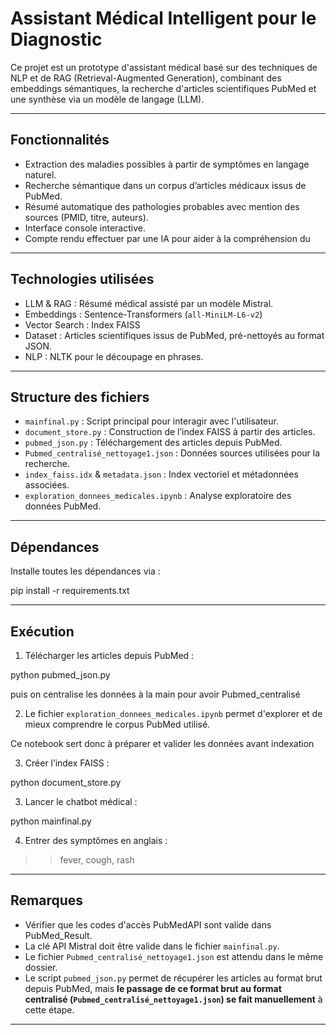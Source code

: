 # Assistant Médical Intelligent pour le Diagnostic

Ce projet est un prototype d'assistant médical basé sur des techniques de NLP et de RAG (Retrieval-Augmented Generation), combinant des embeddings sémantiques, la recherche d'articles scientifiques PubMed et une synthèse via un modèle de langage (LLM).

---

##  Fonctionnalités

- Extraction des maladies possibles à partir de symptômes en langage naturel.
- Recherche sémantique dans un corpus d’articles médicaux issus de PubMed.
- Résumé automatique des pathologies probables avec mention des sources (PMID, titre, auteurs).
- Interface console interactive.
- Compte rendu effectuer par une IA pour aider à la compréhension du
---

##  Technologies utilisées

- LLM & RAG : Résumé médical assisté par un modèle Mistral.
- Embeddings : Sentence-Transformers (`all-MiniLM-L6-v2`)
- Vector Search : Index FAISS
- Dataset : Articles scientifiques issus de PubMed, pré-nettoyés au format JSON.
- NLP : NLTK pour le découpage en phrases.

---

##  Structure des fichiers

- `mainfinal.py` : Script principal pour interagir avec l'utilisateur.
- `document_store.py` : Construction de l’index FAISS à partir des articles.
- `pubmed_json.py` : Téléchargement des articles depuis PubMed.
- `Pubmed_centralisé_nettoyage1.json` : Données sources utilisées pour la recherche.
- `index_faiss.idx` & `metadata.json` : Index vectoriel et métadonnées associées.
- `exploration_donnees_medicales.ipynb` : Analyse exploratoire des données PubMed.

---

##  Dépendances

Installe toutes les dépendances via :

pip install -r requirements.txt

---

##  Exécution

1. Télécharger les articles depuis PubMed :

python pubmed_json.py

puis on centralise les données à la main pour avoir Pubmed_centralisé


2. Le fichier `exploration_donnees_medicales.ipynb` permet d'explorer et de mieux comprendre le corpus PubMed utilisé.

Ce notebook sert donc à préparer et valider les données avant indexation



3. Créer l’index FAISS :

python document_store.py


3. Lancer le chatbot médical :

python mainfinal.py


4. Entrer des symptômes en anglais :

>> fever, cough, rash


---

##  Remarques

- Vérifier que les codes d'accès PubMedAPI sont valide dans PubMed_Result.
- La clé API Mistral doit être valide dans le fichier `mainfinal.py`.
- Le fichier `Pubmed_centralisé_nettoyage1.json` est attendu dans le même dossier.
- Le script `pubmed_json.py` permet de récupérer les articles au format brut depuis PubMed, mais **le passage de ce format brut au format centralisé (`Pubmed_centralisé_nettoyage1.json`) se fait manuellement** à cette étape.

---
